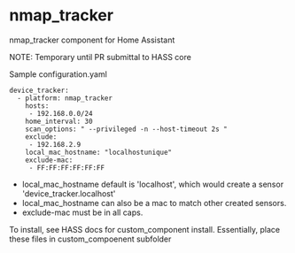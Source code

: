 # nmap_tracker
nmap_tracker component for Home Assistant

NOTE: Temporary until PR submittal to HASS core

Sample configuration.yaml

```
device_tracker:
  - platform: nmap_tracker
    hosts:
     - 192.168.0.0/24
    home_interval: 30
    scan_options: " --privileged -n --host-timeout 2s "
    exclude:
     - 192.168.2.9
    local_mac_hostname: "localhostunique"
    exclude-mac:
     - FF:FF:FF:FF:FF:FF
```

- local_mac_hostname default is 'localhost', which would create a sensor 'device_tracker.localhost'
- local_mac_hostname can also be a mac to match other created sensors.
- exclude-mac must be in all caps.


To install, see HASS docs for custom_component install.
Essentially, place these files in custom_compoenent subfolder
